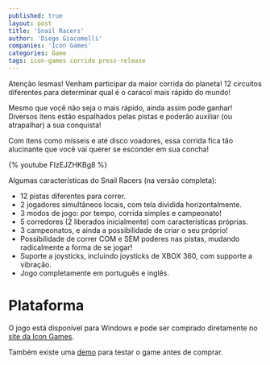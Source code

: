 ```yaml
---
published: true
layout: post
title: 'Snail Racers'
author: 'Diego Giacomelli'
companies: 'Icon Games'
categories: Game
tags: icon-games corrida press-release
---
```


Atenção lesmas! Venham participar da maior corrida do planeta! 12 circuitos diferentes para determinar qual é o caracol mais rápido do mundo!

Mesmo que você não seja o mais rápido, ainda assim pode ganhar! Diversos itens estão espalhados pelas pistas e poderão auxiliar (ou atrapalhar) a sua conquista!

Com itens como mísseis e até disco voadores, essa corrida fica tão alucinante que você vai querer se esconder em sua concha!

{% youtube FIzEJZHKBg8 %}

Algumas características do Snail Racers (na versão completa):

* 12 pistas diferentes para correr.
* 2 jogadores simultâneos locais, com tela dividida horizontalmente.
* 3 modos de jogo: por tempo, corrida simples e campeonato!
* 5 corredores (2 liberados inicialmente) com características próprias.
* 3 campeonatos, e ainda a possibilidade de criar o seu próprio!
* Possibilidade de correr COM e SEM poderes nas pistas, mudando radicalmente a forma de se jogar!
* Suporte a joysticks, incluindo joysticks de XBOX 360, com supporte a vibração.
* Jogo completamente em português e inglês.

# Plataforma
O jogo está disponível para Windows e pode ser comprado diretamente no [site da Icon Games](http://www.icongames.com.br/eStore/catalog/product_info.php?products_id=41&language=pt).

Também existe uma [demo](http://www.icongames.com.br/dcount/click.php?id=8) para testar o game antes de comprar.